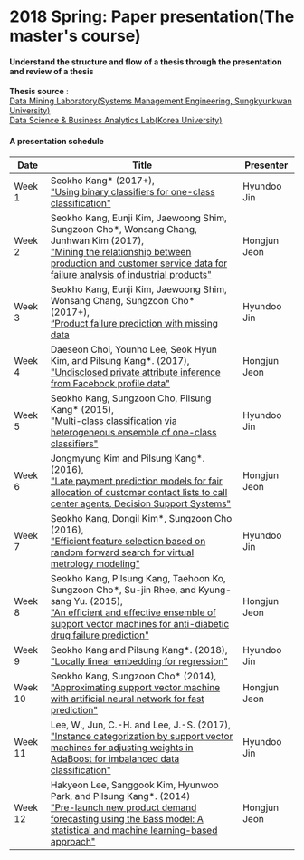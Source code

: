 #  2018 Spring: Paper presentation(The master's course)

####  Understand the structure and flow of a thesis through the presentation and review of a thesis

 **Thesis source** : <br>
 [Data Mining Laboratory(Systems Management Engineering, Sungkyunkwan University)][1]<br>
 [Data Science & Business Analytics Lab(Korea University)][2]<br>

####  A presentation schedule

 | Date | Title | Presenter |
 | ---- | --- | --- |
 | Week 1 | Seokho Kang* (2017+),<br> ["Using binary classifiers for one-class classification"][9]| Hyundoo Jin |
 | Week 2 | Seokho Kang, Eunji Kim, Jaewoong Shim, Sungzoon Cho*, Wonsang Chang, Junhwan Kim (2017), <br>["Mining the relationship between production and customer service data for failure analysis of industrial products"][3] | Hongjun Jeon |
 | Week 3 | Seokho Kang, Eunji Kim, Jaewoong Shim, Wonsang Chang, Sungzoon Cho* (2017+),<br> [“Product failure prediction with missing data][10] | Hyundoo Jin |
 | Week 4 | Daeseon Choi, Younho Lee, Seok Hyun Kim, and Pilsung Kang*. (2017), <br> ["Undisclosed private attribute inference from Facebook profile data"][4] | Hongjun Jeon |
 | Week 5 | Seokho Kang, Sungzoon Cho, Pilsung Kang* (2015),<br> ["Multi-class classification via heterogeneous ensemble of one-class classifiers"][11] | Hyundoo Jin |
 | Week 6 | Jongmyung Kim and Pilsung Kang*. (2016),<br> ["Late payment prediction models for fair allocation of customer contact lists to call center agents, Decision Support Systems"][5] | Hongjun Jeon |
 | Week 7 | Seokho Kang, Dongil Kim*, Sungzoon Cho (2016),<br> ["Efficient feature selection based on random forward search for virtual metrology modeling"][12] | Hyundoo Jin |
 | Week 8 | Seokho Kang, Pilsung Kang, Taehoon Ko, Sungzoon Cho*, Su-jin Rhee, and Kyung-sang Yu. (2015),<br> ["An efficient and effective ensemble of support vector machines for anti-diabetic drug failure prediction"][6] | Hongjun Jeon |
 | Week 9 | Seokho Kang and Pilsung Kang*. (2018), <br>["Locally linear embedding for regression"][13] | Hyundoo Jin |
 | Week 10 | Seokho Kang, Sungzoon Cho* (2014),<br> ["Approximating support vector machine with artificial neural network for fast prediction"][7] | Hongjun Jeon |
 | Week 11 | Lee, W., Jun, C.-H. and Lee, J.-S. (2017),<br> ["Instance categorization by support vector machines for adjusting weights in AdaBoost for imbalanced data classification"][14] | Hyundoo Jin |
 | Week 12 | Hakyeon Lee, Sanggook Kim, Hyunwoo Park, and Pilsung Kang*. (2014) <br>["Pre-launch new product demand forecasting using the Bass model: A statistical and machine learning-based approach"][8] | Hongjun Jeon |


[1]:https://sites.google.com/view/skkudm/home/

[2]:http://dsba.korea.ac.kr/wp/?page_id=40

[3]:https://www.sciencedirect.com/science/article/pii/S0360835217300451?via%3Dihub

[4]:https://www.emeraldinsight.com/doi/abs/10.1108/IMDS-07-2016-0276?journalCode=imds

[5]:https://www.sciencedirect.com/science/article/pii/S0167923616300264

[6]:https://www.sciencedirect.com/science/article/pii/S0957417415000573

[7]:https://www.sciencedirect.com/science/article/pii/S0957417414000888?via%3Dihub

[8]:https://www.sciencedirect.com/science/article/pii/S0040162513001881

[9]:https://sites.google.com/view/skkudm/publications/journals?authuser=0

[10]:https://www.tandfonline.com/doi/full/10.1080/00207543.2017.1407883

[11]:https://www.sciencedirect.com/science/article/pii/S0952197615000846?via%3Dihub

[12]:http://ieeexplore.ieee.org/document/7519104/?reload=true

[13]:https://www.sciencedirect.com/science/article/pii/S0020025517303420

[14]:https://sites.google.com/site/skkuinfosci/publication/journal